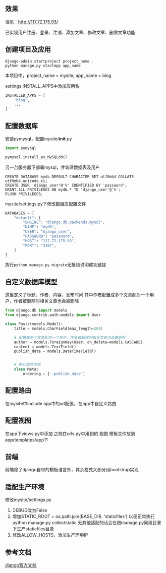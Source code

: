 
## 效果

请见：http://117.72.175.93/

已实现用户注册、登录、注销、添加文章、修改文章、删除文章功能


## 创建项目及应用

```shell
django-admin startproject project_name .
python manage.py startapp app_name
```
本项目中，project_name = mysite, app_name = blog

settings INSTALL_APPS中添加应用名
```python
INSTALLED_APPS = [
    'blog',
    ...
]
```

## 配置数据库

安装pymysql，配置mysite/__init__.py
```python
import pymysql

pymysql.install_as_MySQLdb()

```

另一台服务器下部署mysql，并新建数据表及用户
```shell
CREATE DATABASE mydb DEFAULT CHARACTER SET utf8mb4 COLLATE utf8mb4_unicode_ci;
CREATE USER 'django_user'@'%' IDENTIFIED BY 'password';
GRANT ALL PRIVILEGES ON mydb.* TO 'django_user'@'%';
FLUSH PRIVILEGES;
```

mysite/settings.py下修改数据库配置文件
```python
DATABASES = {
    "default": {
        "ENGINE": "django.db.backends.mysql",
        "NAME": "mydb",
        "USER": "django_user",
        "PASSWORD": "password",
        "HOST": "117.72.175.93",
        "PORT": "3307",
    }
}
```

执行`python manage.py migrate`无报错说明成功链接

## 自定义数据库模型

这里定义了标题、作者、内容、发布时间
其中作者配置成多个文章配对一个用户，作者被删除时相关文章也会被删除
```python
from django.db import models
from django.contrib.auth.models import User

class Posts(models.Model):
    title = models.CharField(max_length=200)

    # 配置成多个文章配对一个用户，作者被删除时相关文章也会被删除
    author = models.ForeignKey(User, on_delete=models.CASCADE)
    content = models.TextField()
    publish_date = models.DateTimeField()


    # 默认排序方式
    class Meta:
        ordering = ['-publish_date']
```

## 配置路由

在mysite中include app中的url配置，在app中自定义路由

## 配置视图

在app下views.py中添加 之前在urls.py中用到的 视图
模板文件放到app/templates/app下


## 前端

前端除了django自带的模板语言外，其余格式大部分用bootstrap实现

## 适配生产环境

修改mysite/settings.py

1. DEBUG改为False
2. 增加STATIC_ROOT = os.path.join(BASE_DIR, 'staticfiles') 以便正常执行python manage.py collectstatic
    无其他适配的话会在跟manage.py同级目录下生产staticfiles目录
3. 修改ALLOW_HOSTS，添加生产环境IP

## 参考文档

[django官方文档](https://docs.djangoproject.com/zh-hans/5.2/topics/)